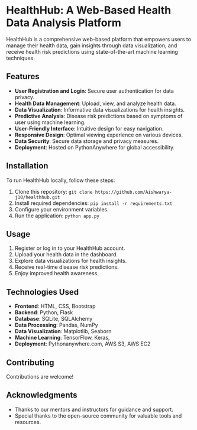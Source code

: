 # HealthHub: A Web-Based Health Data Analysis Platform

HealthHub is a comprehensive web-based platform that empowers users to manage their health data, gain insights through data visualization, and receive health risk predictions using state-of-the-art machine learning techniques.

## Features

- **User Registration and Login**: Secure user authentication for data privacy.
- **Health Data Management**: Upload, view, and analyze health data.
- **Data Visualization**: Informative data visualizations for health insights.
- **Predictive Analysis**: Disease risk predictions based on symptoms of user using machine learning. 
- **User-Friendly Interface**: Intuitive design for easy navigation.
- **Responsive Design**: Optimal viewing experience on various devices.
- **Data Security**: Secure data storage and privacy measures.
- **Deployment**: Hosted on PythonAnywhere for global accessibility.

## Installation

To run HealthHub locally, follow these steps:

1. Clone this repository: `git clone https://github.com/Aishwarya-j10/healthhub.git`
2. Install required dependencies: `pip install -r requirements.txt`
3. Configure your environment variables.
4. Run the application: `python app.py`

## Usage

1. Register or log in to your HealthHub account.
2. Upload your health data in the dashboard.
3. Explore data visualizations for health insights.
4. Receive real-time disease risk predictions.
5. Enjoy improved health awareness.

## Technologies Used

- **Frontend**: HTML, CSS, Bootstrap
- **Backend**: Python, Flask
- **Database**: SQLite, SQLAlchemy 
- **Data Processing**: Pandas, NumPy
- **Data Visualization**: Matplotlib, Seaborn
- **Machine Learning**: TensorFlow, Keras, 
- **Deployment**: Pythonanywhere.com, AWS S3, AWS EC2

## Contributing

Contributions are welcome!


## Acknowledgments

- Thanks to our mentors and instructors for guidance and support.
- Special thanks to the open-source community for valuable tools and resources.


